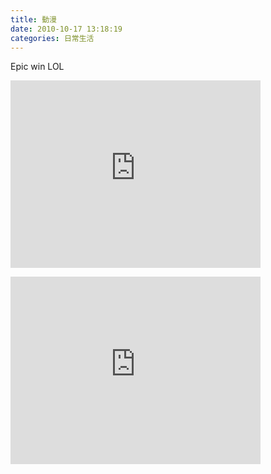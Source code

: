 ```yaml
---
title: 動漫
date: 2010-10-17 13:18:19
categories: 日常生活
---
```


Epic win LOL

<embed height="300" loop="true" menu="true" play="true" pluginspage="http://www.macromedia.com/go/getflashplayer" src="http://www.youtube.com/v/MPF6IXAE_1k" type="application/x-shockwave-flash" width="400"></embed>

 <embed height="300" loop="true" menu="true" play="true" pluginspage="http://www.macromedia.com/go/getflashplayer" src="http://www.youtube.com/v/9GCSKLn_1OI" type="application/x-shockwave-flash" width="400"></embed>